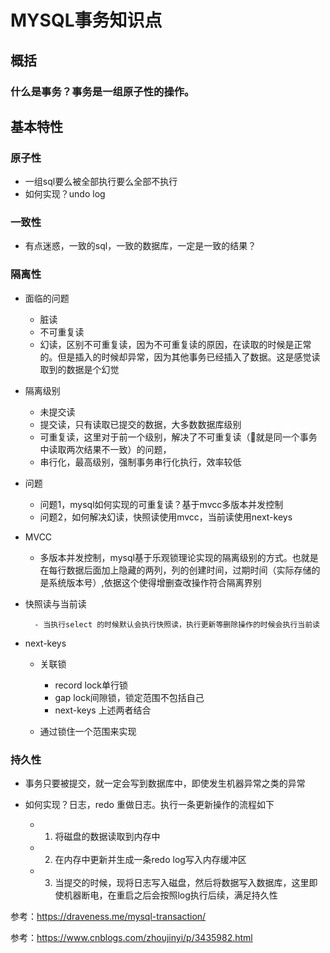 # MYSQL事务知识点

## 概括

### 什么是事务？事务是一组原子性的操作。

## 基本特性

### 原子性

- 一组sql要么被全部执行要么全部不执行
- 如何实现？undo log

### 一致性

- 有点迷惑，一致的sql，一致的数据库，一定是一致的结果？

### 隔离性

- 面临的问题

	- 脏读
	- 不可重复读
	- 幻读，区别不可重复读，因为不可重复读的原因，在读取的时候是正常的。但是插入的时候却异常，因为其他事务已经插入了数据。这是感觉读取到的数据是个幻觉

- 隔离级别

	- 未提交读
	- 提交读，只有读取已提交的数据，大多数数据库级别
	- 可重复读，这里对于前一个级别，解决了不可重复读（就是同一个事务中读取两次结果不一致）的问题，
	- 串行化，最高级别，强制事务串行化执行，效率较低

- 问题

	- 问题1，mysql如何实现的可重复读？基于mvcc多版本并发控制
	- 问题2，如何解决幻读，快照读使用mvcc，当前读使用next-keys

- MVCC

  - 多版本并发控制，mysql基于乐观锁理论实现的隔离级别的方式。也就是在每行数据后面加上隐藏的两列，列的创建时间，过期时间（实际存储的是系统版本号）,依据这个使得增删查改操作符合隔离界别
- 快照读与当前读
	
		- 当执行select 的时候默认会执行快照读，执行更新等删除操作的时候会执行当前读

- next-keys

	- 关联锁

		- record lock单行锁
		- gap lock间隙锁，锁定范围不包括自己
		- next-keys 上述两者结合

	- 通过锁住一个范围来实现

### 持久性

- 事务只要被提交，就一定会写到数据库中，即使发生机器异常之类的异常
- 如何实现？日志，redo 重做日志。执行一条更新操作的流程如下

	- 1. 将磁盘的数据读取到内存中
	- 2. 在内存中更新并生成一条redo log写入内存缓冲区
	- 3. 当提交的时候，现将日志写入磁盘，然后将数据写入数据库，这里即使机器断电，在重启之后会按照log执行后续，满足持久性



参考：https://draveness.me/mysql-transaction/

参考：https://www.cnblogs.com/zhoujinyi/p/3435982.html